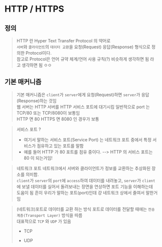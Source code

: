 # HTTP / HTTPS

## 정의
> HTTP 란 Hyper Text Transfer Protocol 의 약어로<br>
> `서버`와 `클라이언트`의 `데이터 교환`을 요청(Request) 응답(Response) 형식으로 정의한 Protocol이다.<br>
> 참고로 Protocol은 언어 규약 체계/언어 사용 규칙(?) 비슷하게 생각하면 됨 라고 생각하면 됨 ㅇㅇ

## 기본 매커니즘
> 기본 매커니즘은 `client`가 `server`에게 요청(Request)하면 `server`가 응답(Response)하는 것임<br>
> 웹 서버는 HTTP 서버를 HTTP 서비스 포트에 대기시킴 일반적으로 port 는 TCP/80 또는 TCP/8080이 보통임<br>
> HTTP 면 80 HTTPS 면 8080 인 경우가 보통

> 서비스 포트 ? 
> - 여기서 말하는 서비스 포트(Service Port) 는 네트워크 포트 중에서 특정 서비스가 점유하고 있는 포트를 말함
> - 예를 들어 HTTP 가 80 포트를 점유 중이다. --> HTTP 의 서비스 포트는 80 이 되는거임! 

> 네트워크 포트
> 네트워크에서 서버와 클라이언트가 정보를 교환하는 추상화된 장소를 의미함.<br>
> `client`가 `server`의 `port`에 `access`하여 데이터를 내려놓고, `server`가 `client`에 보낼 데이터를 실어서 돌려보내는 장면을 연상하면 포트 기능을 이해하는데 도움이 됨
> 흔이 우리가 말하는 포트(port)인데 걍 네트워크 상에서 줄여서 말한거임 

> (네트워크)포트로 데이터를 교환 하는 방식
> 포트로 데이터를 전달할 때에는 `전송 계층(Transport Layer)` 방식을 따름<br>
> 대표적으로 `TCP` 와 `UDP` 가 있음 
> - TCP<br>
> 
> - UDP
